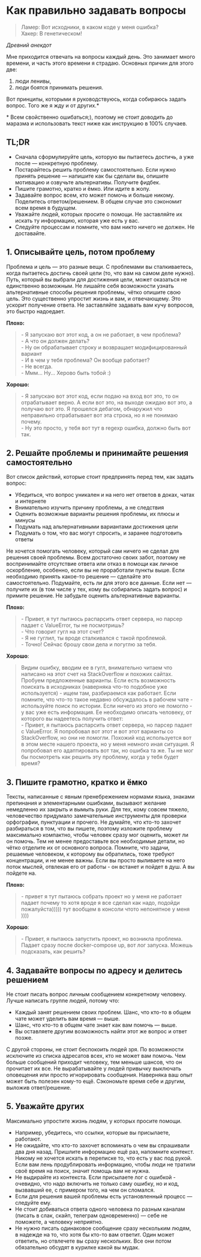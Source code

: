 # Как правильно задавать вопросы

>Ламер: Вот исходники, в каком коде у меня ошибка?  
>Хакер: В генетическом!

*Древний анекдот*


Мне приходится отвечать на вопросы каждый день. Это занимает много времени, и часть этого времени я страдаю. Основных причин для этого две:
1. люди ленивы,
2. люди боятся принимать решения.

Вот принципы, которыми я руководствуюсь, когда собираюсь задать вопрос. Того же я жду и от других.*

\* Всем свойственно ошибаться;), поэтому не стоит доводить до маразма и использовать текст ниже как инструкцию в 100% случаев.

## TL;DR

- Сначала сформулируйте цель, которую вы пытаетесь достичь, а уже после — конкретную проблему.
- Постарайтесь решить проблему самостоятельно. Если нужно принять решение — напишите как бы сделали вы, опишите мотивацию и озвучьте альтернативы. Получите фидбек.
- Пишите грамотно, кратко и ёмко. Или идите в жопу.
- Задавайте вопрос всем, кто может помочь и больше никому. Поделитесь ответом/решением. В общем случае это сэкономит всем время в будущем.
- Уважайте людей, которых просите о помощи. Не заставляйте их искать ту информацию, которая уже есть у вас. 
- Следуйте процессам и помните, что вам никто ничего не должен. Не доставайте.


## 1. Описывайте цель, потом проблему

Проблема и цель — это разные вещи. С проблемами вы сталкиваетесь, когда пытаетесь достичь своей цели (то, что вам на самом деле нужно).
Путь, который вы выбрали для достижения цели, может оказаться не единственно возможным. Не лишайте себя возможности узнать альтернативные способы решения проблемы, чётко опишите свою цель.
Это существенно упростит жизнь и вам, и отвечающему. Это ускорит получение ответа. Не заставляйте задавать вам кучу вопросов, это быстро надоедает.

**Плохо:**
> \- Я запускаю вот этот код, а он не работает, в чем проблема?  
> \- А что он должен делать?  
> \- Ну он обрабатывает строку и возвращает модифицированный вариант  
> \- И в чем у тебя проблема? Он вообще работает?  
> \- Не всегда.  
> \- Ммм... Ну... Херово быть тобой :)  

**Хорошо:**
> \- Я запускаю вот этот код, если подаю на вход вот это, то он отрабатывает верно. А если вот это, на выходе ожидаю вот это, а получаю вот это.
> Я прошелся дебагом, обнаружил что неправильно отрабатывает вот эта строка, но я не понимаю почему.  
> \- Ну это просто, у тебя вот тут в regexp ошибка, должно быть вот так.  



## 2. Решайте проблемы и принимайте решения самостоятельно

Вот список действий, которые стоит предпринять перед тем, как задать вопрос:
- Убедиться, что вопрос уникален и на него нет ответов в доках, чатах и интернете
- Внимательно изучить причину проблемы, а не следствия
- Оценить возможные варианты решения проблемы, их плюсы и минусы
- Подумать над альтернативными вариантами достижения цели
- Подумать о том, что вас могут спросить, и заранее подготовить ответы

Не хочется помогать человеку, который сам ничего не сделал для решения своей проблемы. Всем достаточно своих забот, поэтому не воспринимайте отсутствие ответа или отказ в помощи как личное оскорбление, особенно, если вы не проработали пункты выше.
Если необходимо принять какое-то решение — сделайте это самостоятельно. Подумайте, есть ли для этого все данные. Если нет — получите их (в том числе у тех, кому вы собирались задать вопрос) и примите решение. Не забудьте оценить альтернативные варианты.


**Плохо:**
> \- Привет, я тут пытаюсь распарсить ответ сервера, но парсер падает с ValueError, ты не посмотришь?  
> \- Что говорит гугл на этот счет?  
> \- Я не гуглил, ты вроде сталкивался с такой проблемой.  
> \- Точно! Сейчас брошу свои дела и погуглю за тебя.  

**Хорошо**:
> Видим ошибку, вводим ее в гугл, внимательно читаем что написано на этот счет на StackOverflow и похожих сайтах. Пробуем предложенные варианты.
> Если есть возможность поискать в исходниках (наверняка что-то подобное уже используется) - ищем там, разбираемся как работает.
> Если помните, что что-то такое недавно обсуждалось в рабочем чате - используйте поиск по истории.
> Если ничего из этого не помогло - у вас уже есть информация. Ее необходимо описать человеку, от которого вы надеетесь получить ответ:  
> \- Привет, я пытаюсь распарсить ответ сервера, но парсер падает с ValueError. Я попробовал вот этот и вот этот варианты со StackOverflow, но они не помогли.
> Похожий код используется вот в этом месте нашего проекта, но у меня немного иная ситуация. Я попробовал его адаптировать вот так, но ошибка та же.
> Ты не мог бы посмотреть как решить эту проблему, когда у тебя будет время?


## 3. Пишите грамотно, кратко и ёмко

Тексты, написанные с явным пренебрежением нормами языка, знаками препинания и элементарными ошибками, вызывают желание немедленно их закрыть и вымыть руки. Для тех, кому совсем тяжело, человечество придумало замечательные инструменты для проверки орфографии, пунктуации и прочего.
Не думайте, что кто-то захочет разбираться в том, что вы пишете, поэтому изложите проблему максимально компактно, чтобы человек сразу мог оценить, может ли он помочь.
Тем не менее предоставьте все необходимые детали, но чётко отделите их от основного вопроса. Помните, что задачи, решаемые человеком, к которому вы обратились, тоже требуют концентрации, и не менее важны.
Если вы просто выливаете на него поток мыслей, отвлекая его от работы - он встанет и пойдет в душ. А вы пойдете на.

**Плохо:**
> \- привет я тут пытаюсь собрать проект но у меня не работает падает почему то хотя вроде я все сделал как надо, подойди пожалуйста)))))
> тут вообщем в консоли чтото непонятное у меня ))))

**Хорошо**:
> \- Привет, я пытаюсь запустить проект, но возникла проблема. Падает сразу после docker-compose up, вот лог запуска.
> Можешь подсказать, как решить?


## 4. Задавайте вопросы по адресу и делитесь решением

Не стоит писать вопрос личным сообщением конкретному человеку. Лучше написать группе людей, потому что:
- Каждый занят решением своих проблем. Шанс, что кто-то в общем чате может уделить вам время — выше.
- Шанс, что кто-то в общем чате знает как вам помочь — выше.
- Вы оставляете другим возможность найти этот же вопрос и ответ позже.

С другой стороны, не стоит беспокоить людей зря. По возможности исключите из списка адресатов всех, кто не может вам помочь. Чем больше сообщений приходит человеку, тем меньше шансов, что он прочитает их все. Не вырабатывайте у людей привычку выключать оповещения или просто игнорировать сообщения.
Наверняка ваш опыт может быть полезен кому-то ещё. Сэкономьте время себе и другим, выложив ответ/решение.


## 5. Уважайте других

Максимально упростите жизнь людям, у которых просите помощи.
- Например, убедитесь, что ссылки, которые вы присылаете, работают.
- Не ожидайте, что кто-то захочет вспоминать о чем вы спрашивали два дня назад. Пришлите информацию ещё раз, напомните контекст. Никому не хочется искать в переписке то, что есть у вас под рукой. Если вам лень продублировать информацию, чтобы люди не тратили своё время на поиск, значит помощь вам не нужна.
- Не выдирайте из контекста. Если присылаете лог с ошибкой - очевидно, что надо включить не только саму ошибку, но и код, вызвавший ее, с примером того, на чем он сломался.
- Если для решения вашей проблемы есть установленный процесс — следуйте ему.
- Не стоит добиваться ответа одного человека по разным каналам (писать в слак, скайп, телеграм одновременно) — себе не поможете, а человеку неприятно.
- Не нужно писать одинаковое сообщение сразу нескольким людям, в надежде на то, что хотя бы кто-то вам ответит. Один может ответить, но отвлечете вы сразу нескольких. Все они потом обязательно обсудят в курилке какой вы мудак.